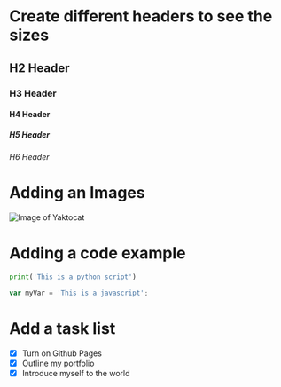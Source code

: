 # Create different headers to see the sizes
## H2 Header
### H3 Header
#### H4 Header
##### H5 Header
###### H6 Header

# Adding an Images
![Image of Yaktocat](https://octodex.github.com/images/yaktocat.png)

# Adding a code example
```python
print('This is a python script')
```
``` javascript
var myVar = 'This is a javascript';
```
# Add a task list
- [x] Turn on Github Pages
- [x] Outline my portfolio
- [x] Introduce myself to the world
